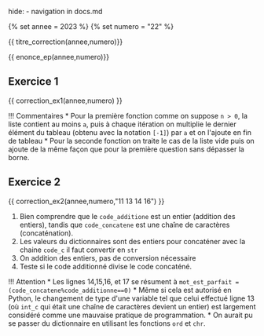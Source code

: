 hide: - navigation  in docs.md

{% set annee = 2023 %}
{% set numero = "22" %}


{{ titre_correction(annee,numero)}}

{{ enonce_ep(annee,numero)}}
 

## Exercice 1

{{ correction_ex1(annee,numero) }}

!!! Commentaires
    * Pour la première fonction comme on suppose `n > 0`, la liste contient au moins `a`, puis à chaque itération on multiplie le dernier élément du tableau (obtenu avec la notation `[-1]`) par `a` et on l'ajoute en fin de tableau
    * Pour la seconde fonction on traite le cas de la liste vide puis on ajoute de la même façon que pour la première question sans dépasser la borne.


## Exercice 2 
{{ correction_ex2(annee,numero,"11 13 14 16") }}
 
1. Bien comprendre que le `code_additione` est un entier (addition des entiers), tandis que `code_concatene` est une chaîne de caractères (concaténation).
2. Les valeurs du dictionnaires sont des entiers pour concaténer avec la chaine `code_c` il faut convertir en `str`
3. On addition des entiers, pas de conversion nécessaire
4. Teste si le code additionné divise le code concaténé.

!!! Attention
    * Les lignes 14,15,16, et 17 se résument à `mot_est_parfait = (code_concatene%code_additionne==0)`
    * Même si cela est autorisé en Python, le changement de type d'une variable tel que celui effectué ligne 13 (où `int_c` qui était une chaîne de caractères devient un entier) est largement considéré comme une mauvaise pratique de programmation.
    * On aurait pu se passer du dictionnaire en utilisant les fonctions `ord` et `chr`.


